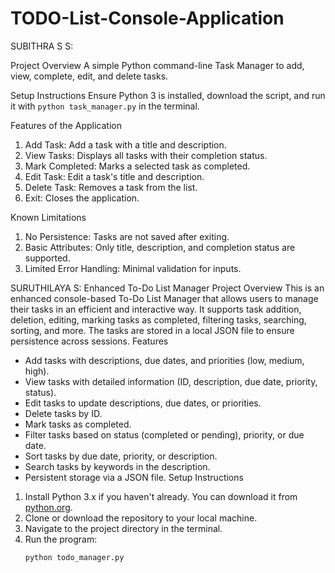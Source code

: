 # TODO-List-Console-Application
SUBITHRA S S:

Project Overview
A simple Python command-line Task Manager to add, view, complete, edit, and delete tasks.

Setup Instructions
Ensure Python 3 is installed, download the script, and run it with `python task_manager.py` in the terminal.

Features of the Application
1. Add Task: Add a task with a title and description.
2. View Tasks: Displays all tasks with their completion status.
3. Mark Completed: Marks a selected task as completed.
4. Edit Task: Edit a task's title and description.
5. Delete Task: Removes a task from the list.
6. Exit: Closes the application.

Known Limitations
1. No Persistence: Tasks are not saved after exiting.
2. Basic Attributes: Only title, description, and completion status are supported.
3. Limited Error Handling: Minimal validation for inputs.


SURUTHILAYA S:
Enhanced To-Do List Manager
Project Overview
This is an enhanced console-based To-Do List Manager that allows users to manage their tasks in an efficient and interactive way. It supports task addition, deletion, editing, marking tasks as completed, filtering tasks, searching, sorting, and more. The tasks are stored in a local JSON file to ensure persistence across sessions.
Features
- Add tasks with descriptions, due dates, and priorities (low, medium, high).
- View tasks with detailed information (ID, description, due date, priority, status).
- Edit tasks to update descriptions, due dates, or priorities.
- Delete tasks by ID.
- Mark tasks as completed.
- Filter tasks based on status (completed or pending), priority, or due date.
- Sort tasks by due date, priority, or description.
- Search tasks by keywords in the description.
- Persistent storage via a JSON file.
Setup Instructions
1. Install Python 3.x if you haven't already. You can download it from [python.org](https://www.python.org/downloads/).
2. Clone or download the repository to your local machine.
3. Navigate to the project directory in the terminal.
4. Run the program:
   ```bash
   python todo_manager.py


